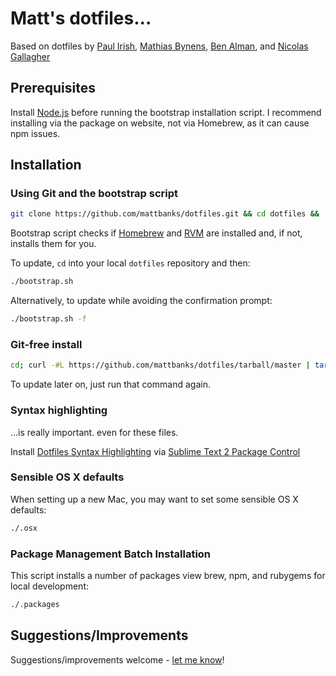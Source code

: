 # Matt's dotfiles...

Based on dotfiles by [Paul Irish](https://github.com/paulirish/dotfiles), [Mathias Bynens](https://github.com/mathiasbynens/dotfiles), [Ben Alman](https://github.com/cowboy/dotfiles), and [Nicolas Gallagher](https://github.com/necolas/dotfiles)

## Prerequisites

Install [Node.js](http://nodejs.org/) before running the bootstrap installation script. I recommend installing via the package on website, not via Homebrew, as it can cause npm issues.

## Installation

### Using Git and the bootstrap script

```bash
git clone https://github.com/mattbanks/dotfiles.git && cd dotfiles && ./bootstrap.sh
```

Bootstrap script checks if [Homebrew](http://mxcl.github.com/homebrew/) and [RVM](https://rvm.io/) are installed and, if not, installs them for you.

To update, `cd` into your local `dotfiles` repository and then:

```bash
./bootstrap.sh
```

Alternatively, to update while avoiding the confirmation prompt:

```bash
./bootstrap.sh -f
```

### Git-free install

```bash
cd; curl -#L https://github.com/mattbanks/dotfiles/tarball/master | tar -xzv --strip-components 1 --exclude={README.md,bootstrap.sh}
```

To update later on, just run that command again.

### Syntax highlighting

…is really important. even for these files.

Install [Dotfiles Syntax Highlighting](https://github.com/mattbanks/dotfiles-syntax-highlighting-st2) via [Sublime Text 2 Package Control](http://wbond.net/sublime_packages/package_control)

### Sensible OS X defaults

When setting up a new Mac, you may want to set some sensible OS X defaults:

```bash
./.osx
```

### Package Management Batch Installation

This script installs a number of packages view brew, npm, and rubygems for local development:

```bash
./.packages
```

## Suggestions/Improvements

Suggestions/improvements welcome - [let me know](https://github.com/mattbanks/dotfiles/issues)!
